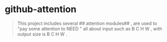 # github-attention
> This project includes several ## attention modules## , are used to "pay some attention to NEED "
> all about input such as B C H W , with output size is B C H W .
